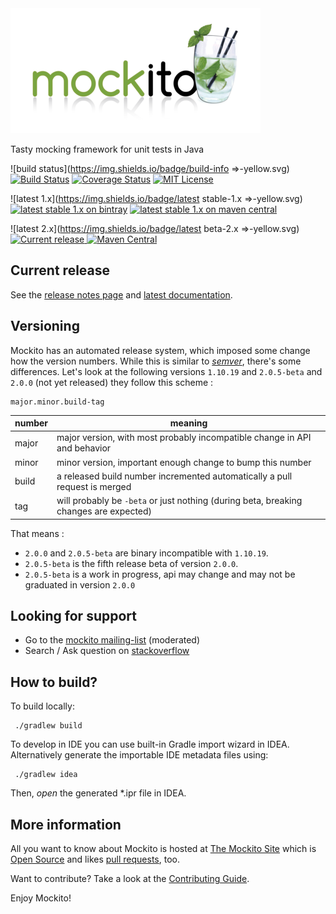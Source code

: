 <a href="http://site.mockito.org">
<img src="https://raw.githubusercontent.com/mockito/mockito/master/src/javadoc/org/mockito/logo.png"
     srcset="https://raw.githubusercontent.com/mockito/mockito/master/src/javadoc/org/mockito/logo@2x.png 2x"
     alt="Mockito" />
</a>

Tasty mocking framework for unit tests in Java

![build status](https://img.shields.io/badge/build-info =>-yellow.svg) [![Build Status](https://travis-ci.org/mockito/mockito.svg?branch=master)](https://travis-ci.org/mockito/mockito) [![Coverage Status](https://img.shields.io/codecov/c/github/mockito/mockito.svg)](https://codecov.io/github/mockito/mockito) [![MIT License](http://img.shields.io/badge/license-MIT-blue.svg) ](https://github.com/mockito/mockito/blob/master/LICENSE)

![latest 1.x](https://img.shields.io/badge/latest stable-1.x =>-yellow.svg) [ ![latest stable 1.x on bintray](https://img.shields.io/badge/Download-1.10.19-blue.svg)](https://bintray.com/szczepiq/maven/mockito/1.10.19/view) [ ![latest stable 1.x on maven central](https://img.shields.io/badge/maven%20central-1.10.19-blue.svg)](http://search.maven.org/#artifactdetails|org.mockito|mockito-core|1.10.19|)

![latest 2.x](https://img.shields.io/badge/latest beta-2.x =>-yellow.svg) [ ![Current release](https://api.bintray.com/packages/szczepiq/maven/mockito/images/download.svg) ](https://bintray.com/szczepiq/maven/mockito/_latestVersion) [![Maven Central](https://maven-badges.herokuapp.com/maven-central/org.mockito/mockito-core/badge.svg?style=flat)](https://maven-badges.herokuapp.com/maven-central/org.mockito/mockito-core)

## Current release
See the [release notes page](https://github.com/mockito/mockito/blob/master/doc/release-notes/official.md) and [latest documentation](http://mockito.github.io/mockito/docs/current/org/mockito/Mockito.html).

## Versioning

Mockito has an automated release system, which imposed some change how the version numbers. While this is similar to [_semver_](http://semver.org/), there's some differences. Let's look at the following versions `1.10.19` and `2.0.5-beta` and `2.0.0` (not yet released) they follow this scheme :

```
major.minor.build-tag
```

| number | meaning                                                                               |
| ------ | ------------------------------------------------------------------------------------- |
| major  | major version, with most probably incompatible change in API and behavior             |
| minor  | minor version, important enough change to bump this number                            |
| build  | a released build number incremented automatically a pull request is merged            |
| tag    | will probably be `-beta` or just nothing (during beta, breaking changes are expected) |

That means : 
 
 * `2.0.0` and `2.0.5-beta` are binary incompatible with `1.10.19`.
 * `2.0.5-beta` is the fifth release beta of version `2.0.0`.
 * `2.0.5-beta` is a work in progress, api may change and may not be graduated in version `2.0.0`

## Looking for support

* Go to the [mockito mailing-list](http://groups.google.com/group/mockito) (moderated)
* Search / Ask question on [stackoverflow](http://stackoverflow.com)

## How to build?

To build locally:

     ./gradlew build

To develop in IDE you can use built-in Gradle import wizard in IDEA.
Alternatively generate the importable IDE metadata files using:

     ./gradlew idea

Then, _open_ the generated *.ipr file in IDEA.

## More information

All you want to know about Mockito is hosted at [The Mockito Site](http://site.mockito.org) which is [Open Source](https://github.com/mockito/mockito.github.io) and likes [pull requests](https://github.com/mockito/mockito.github.io/pulls), too.

Want to contribute? Take a look at the [Contributing Guide](https://github.com/mockito/mockito/blob/master/CONTRIBUTING.md).

Enjoy Mockito!
